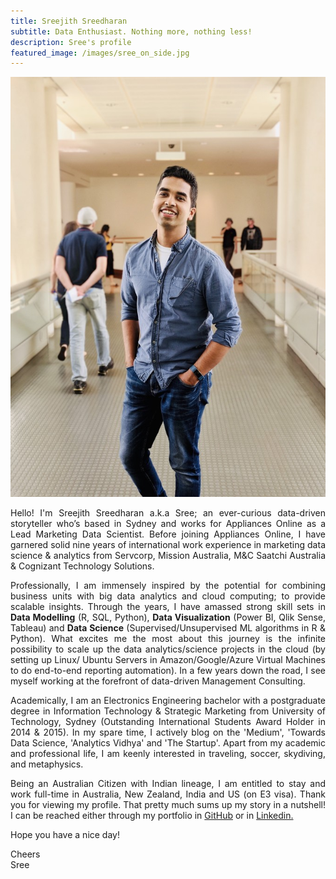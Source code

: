 ```yaml
---
title: Sreejith Sreedharan
subtitle: Data Enthusiast. Nothing more, nothing less!
description: Sree's profile
featured_image: /images/sree_on_side.jpg
---
```


![](/images/sree_on_about.png)

<style>
body {
text-align: justify}
</style>

Hello! I'm Sreejith Sreedharan a.k.a Sree; an ever-curious data-driven storyteller who’s based in Sydney and works for Appliances Online as a Lead Marketing Data Scientist. Before joining Appliances Online, I have garnered solid nine years of international work experience in marketing data science & analytics from Servcorp, Mission Australia, M&C Saatchi Australia & Cognizant Technology Solutions. 

Professionally, I am immensely inspired by the potential for combining business units with big data analytics and cloud computing; to provide scalable insights. Through the years, I have amassed strong skill sets in **Data Modelling** (R, SQL, Python), **Data Visualization** (Power BI, Qlik Sense, Tableau) and **Data Science** (Supervised/Unsupervised ML algorithms in R & Python). What excites me the most about this journey is the infinite possibility to scale up the data analytics/science projects in the cloud (by setting up Linux/ Ubuntu Servers in Amazon/Google/Azure Virtual Machines to do end-to-end reporting automation). In a few years down the road, I see myself working at the forefront of data-driven Management Consulting.

Academically, I am an Electronics Engineering bachelor with a postgraduate degree in Information Technology & Strategic Marketing from University of Technology, Sydney (Outstanding International Students Award Holder in 2014 & 2015). In my spare time, I actively blog on the 'Medium', 'Towards Data Science, 'Analytics Vidhya' and 'The Startup'. Apart from my academic and professional life, I am keenly interested in traveling, soccer, skydiving, and metaphysics. 

Being an Australian Citizen with Indian lineage, I am entitled to stay and work full-time in Australia, New Zealand, India and US (on E3 visa). Thank you for viewing my profile. That pretty much sums up my story in a nutshell! I can be reached either through my portfolio in [GitHub](https://github.com/srees1988) or in [Linkedin.](https://linkedin.com/in/srees1988/)  

Hope you have a nice day!

Cheers  
Sree

